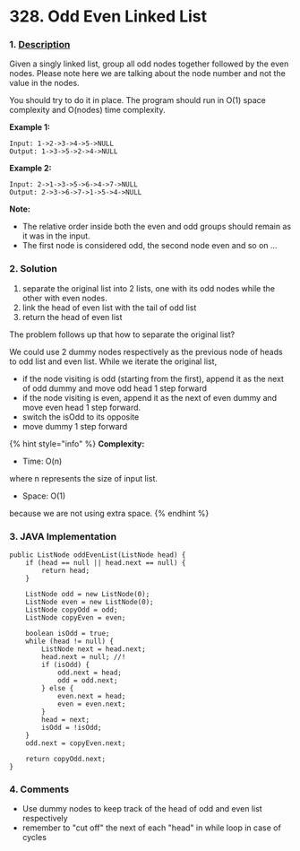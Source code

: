 # 328. Odd Even Linked List

### 1. [Description](https://leetcode.com/problems/odd-even-linked-list/)

Given a singly linked list, group all odd nodes together followed by the even nodes. Please note here we are talking about the node number and not the value in the nodes.

You should try to do it in place. The program should run in O\(1\) space complexity and O\(nodes\) time complexity.

**Example 1:**

```text
Input: 1->2->3->4->5->NULL
Output: 1->3->5->2->4->NULL
```

**Example 2:**

```text
Input: 2->1->3->5->6->4->7->NULL
Output: 2->3->6->7->1->5->4->NULL
```

**Note:**

* The relative order inside both the even and odd groups should remain as it was in the input.
* The first node is considered odd, the second node even and so on ...



### 2. Solution

1. separate the original list into 2 lists, one with its odd nodes while the other with even nodes.
2. link the head of even list with the tail of odd list
3. return the head of even list

The problem follows up that how to separate the original list?

We could use 2 dummy nodes respectively as the previous node of heads to odd list and even list. While we iterate the original list,

* if the node visiting is odd \(starting from the first\), append it as the next of odd dummy and move odd head 1 step forward
* if the node visiting is even, append it as the next of even dummy and move even head 1 step forward.
* switch the isOdd to its opposite
* move dummy 1 step forward

{% hint style="info" %}
**Complexity:**

* Time: O\(n\)  

where n represents the size of input list.

* Space: O\(1\) 

because we are not using extra space.
{% endhint %}



### 3. JAVA Implementation

```text
public ListNode oddEvenList(ListNode head) {
    if (head == null || head.next == null) {
        return head;
    }
        
    ListNode odd = new ListNode(0);
    ListNode even = new ListNode(0);
    ListNode copyOdd = odd;
    ListNode copyEven = even;
        
    boolean isOdd = true;
    while (head != null) {
        ListNode next = head.next;
        head.next = null; //!
        if (isOdd) {
            odd.next = head;
            odd = odd.next;
        } else {
            even.next = head;
            even = even.next;
        }
        head = next;
        isOdd = !isOdd;
    }
    odd.next = copyEven.next;
        
    return copyOdd.next;
}
```



### 4. Comments

* Use dummy nodes to keep track of the head of odd and even list respectively
* remember to "cut off" the next of each "head" in while loop in case of cycles

